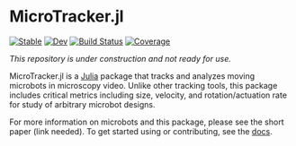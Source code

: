 # MicroTracker.jl

[![Stable](https://img.shields.io/badge/docs-stable-blue.svg)](https://czimm79.github.io/MicroTracker.jl/stable/)
[![Dev](https://img.shields.io/badge/docs-dev-blue.svg)](https://czimm79.github.io/MicroTracker.jl/dev/)
[![Build Status](https://github.com/czimm79/MicroTracker.jl/actions/workflows/CI.yml/badge.svg?branch=master)](https://github.com/czimm79/MicroTracker.jl/actions/workflows/CI.yml?query=branch%3Amaster)
[![Coverage](https://codecov.io/gh/czimm79/MicroTracker.jl/branch/master/graph/badge.svg)](https://codecov.io/gh/czimm79/MicroTracker.jl)

*This repository is under construction and not ready for use.*

MicroTracker.jl is a [Julia](https://julialang.org/) package that tracks and analyzes moving microbots in microscopy video. Unlike other tracking tools, this package includes critical metrics including size, velocity, and rotation/actuation rate for study of arbitrary microbot designs. 

For more information on microbots and this package, please see the short paper (link needed). To get started using or contributing, see the [docs](https://czimm79.github.io/MicroTracker.jl/stable/).

